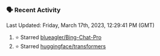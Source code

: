 ### 🗣 Recent Activity

<!--RECENT_ACTIVITY:last_update-->
Last Updated: Friday, March 17th, 2023, 12:29:41 PM (GMT)
<!--RECENT_ACTIVITY:last_update_end-->
<!--RECENT_ACTIVITY:start-->
1. ⭐ Starred [blueagler/Bing-Chat-Pro](https://github.com/blueagler/Bing-Chat-Pro)
2. ⭐ Starred [huggingface/transformers](https://github.com/huggingface/transformers)
<!--RECENT_ACTIVITY:end-->
